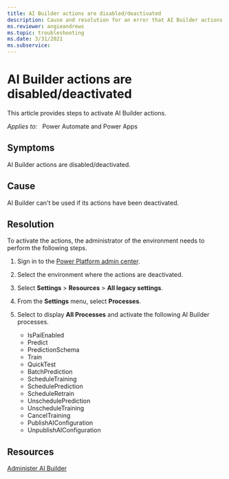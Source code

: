 ```yaml
---
title: AI Builder actions are disabled/deactivated
description: Cause and resolution for an error that AI Builder actions are disabled/deactivated.
ms.reviewer: angieandrews
ms.topic: troubleshooting
ms.date: 3/31/2021
ms.subservice: 
---
```


# AI Builder actions are disabled/deactivated

This article provides steps to activate AI Builder actions.

_Applies to:_ &nbsp; Power Automate and Power Apps

## Symptoms

AI Builder actions are disabled/deactivated.

## Cause

AI Builder can't be used if its actions have been deactivated.

## Resolution

To activate the actions, the administrator of the environment needs to perform the following steps.

1. Sign in to the [Power Platform admin center](https://admin.powerplatform.microsoft.com/environments).

1. Select the environment where the actions are deactivated.

1. Select **Settings** > **Resources** > **All legacy settings**.

1. From the **Settings** menu, select **Processes**.

1. Select to display **All Processes** and activate the following AI Builder processes.

    - IsPaiEnabled
    - Predict
    - PredictionSchema
    - Train
    - QuickTest
    - BatchPrediction
    - ScheduleTraining
    - SchedulePrediction
    - ScheduleRetrain
    - UnschedulePrediction
    - UnscheduleTraining
    - CancelTraining
    - PublishAIConfiguration
    - UnpublishAIConfiguration

## Resources

[Administer AI Builder](/ai-builder/administer)
